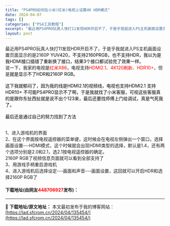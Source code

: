 ```yaml
---
title: "PS4PRO如何在小米(红米)电视上设置4K HDR模式"
date: 2024-04-07
tags: []
categories: ["PS4工具教程"]
excerpt: "最近用PS4PRO玩真人快打11发现HDR开启不了，于是乎我就进入PS主机画面设置页面显示的是2160P&nbsp;YUV420，不支持2160PRGB，也不支持HDR，我以为是我HDMI接口插错了重新换了接口，结果3个接口都试验完了效果一样。说一下，我家的电视是红米X86，电视支持HDMI2.1、&hellip;"
layout: post
---
```


 <p>最近用PS4PRO玩真人快打11发现HDR开启不了，于是乎我就进入PS主机画面设置页面显示的是2160P&nbsp;<font color="#000"><font face="&amp;quot;">YUV420，</font></font><font color="#000"><font face="&amp;quot;">不支持2160P</font></font><font color="#000"><font face="&amp;quot;">RGB，也不支持HDR，</font></font><font color="#000"><font face="&amp;quot;">我以为是我HDMI接口插错了重新换了接口，结果3个接口都试验完了效果一样</font></font>。<br />说一下，我家的电视是<font color="#ff0000">红米X86</font>，电视支持<font color="#ff0000">HDMI2.1、4K120刷新、HDR10+</font>，但是<font color="#000"><font face="&amp;quot;">就是显示不了HDR和2160P RGB。</font></font><br /><br /><font color="#000"><font face="&amp;quot;">这下我就郁闷了，因为我的线是HDMI2.1的视频线，电视也支持HDMI2.1 支持HDR10+ 不可能PS4PRO显示不了啊，于是我就找了小米客服，可视这些客服真的是跟你东扯西扯就是说不出个123来，最后还要找师傅上门给调试，真是气死我了。</font></font><br /><br /><font color="#000"><font face="&amp;quot;">最后还是通过自己的努力找到了方法</font></font><br />&nbsp;</p> <p>1、进入游戏机的界面<br />2、在这个界面按电视遥控器的菜单键，这时候会在电视左侧弹出一个窗口，选择画面设置---HDMI模式，这个时候就会出现HDMI类型的选择，默认是1.4，还有两个选项分别是2.0和2.1，选2.1按电视遥控器的确定。<br />2160P RGB了视频信息页面就可以看到全部支持了<br />3、用游戏手柄重启游戏机<br />4、进入游戏机后选择设定---画面和声音---画面设置，这回就可以开启HDR和选择2160P RGB了</p> <p><h4>下载地址(由网友<font color="red">448706927</font>发布)：</h4></p> 

---
📖 **下载地址/原文地址：** 本文最初发布于我的博客网站：[https://lad.sfcrom.cn/2024/04/135454/](https://lad.sfcrom.cn/2024/04/135454/)

